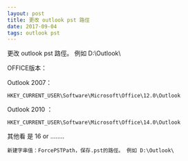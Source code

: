 ```yaml
---
layout: post
title: 更改 outlook pst 路俓
date: 2017-09-04
tags: outlook pst
---
```


更改 outlook pst 路俓。 例如 D:\Outlook\

OFFICE版本：

Outlook 2007：
```
HKEY_CURRENT_USER\Software\Microsoft\Office\12.0\Outlook
```

Outlook 2010 ：
```
HKEY_CURRENT_USER\Software\Microsoft\Office\14.0\Outlook
```

其他看 是 16 or ........

```
新建字串值：ForcePSTPath，保存.pst的路俓。 例如 D:\Outlook\
```
